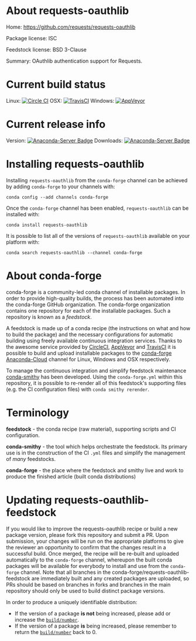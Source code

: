 About requests-oauthlib
=======================

Home: https://github.com/requests/requests-oauthlib

Package license: ISC

Feedstock license: BSD 3-Clause

Summary: OAuthlib authentication support for Requests.



Current build status
====================

Linux: [![Circle CI](https://circleci.com/gh/conda-forge/requests-oauthlib-feedstock.svg?style=shield)](https://circleci.com/gh/conda-forge/requests-oauthlib-feedstock)
OSX: [![TravisCI](https://travis-ci.org/conda-forge/requests-oauthlib-feedstock.svg?branch=master)](https://travis-ci.org/conda-forge/requests-oauthlib-feedstock)
Windows: [![AppVeyor](https://ci.appveyor.com/api/projects/status/github/conda-forge/requests-oauthlib-feedstock?svg=True)](https://ci.appveyor.com/project/conda-forge/requests-oauthlib-feedstock/branch/master)

Current release info
====================
Version: [![Anaconda-Server Badge](https://anaconda.org/conda-forge/requests-oauthlib/badges/version.svg)](https://anaconda.org/conda-forge/requests-oauthlib)
Downloads: [![Anaconda-Server Badge](https://anaconda.org/conda-forge/requests-oauthlib/badges/downloads.svg)](https://anaconda.org/conda-forge/requests-oauthlib)

Installing requests-oauthlib
============================

Installing `requests-oauthlib` from the `conda-forge` channel can be achieved by adding `conda-forge` to your channels with:

```
conda config --add channels conda-forge
```

Once the `conda-forge` channel has been enabled, `requests-oauthlib` can be installed with:

```
conda install requests-oauthlib
```

It is possible to list all of the versions of `requests-oauthlib` available on your platform with:

```
conda search requests-oauthlib --channel conda-forge
```


About conda-forge
=================

conda-forge is a community-led conda channel of installable packages.
In order to provide high-quality builds, the process has been automated into the
conda-forge GitHub organization. The conda-forge organization contains one repository
for each of the installable packages. Such a repository is known as a *feedstock*.

A feedstock is made up of a conda recipe (the instructions on what and how to build
the package) and the necessary configurations for automatic building using freely
available continuous integration services. Thanks to the awesome service provided by
[CircleCI](https://circleci.com/), [AppVeyor](http://www.appveyor.com/)
and [TravisCI](https://travis-ci.org/) it is possible to build and upload installable
packages to the [conda-forge](https://anaconda.org/conda-forge)
[Anaconda-Cloud](http://docs.anaconda.org/) channel for Linux, Windows and OSX respectively.

To manage the continuous integration and simplify feedstock maintenance
[conda-smithy](http://github.com/conda-forge/conda-smithy) has been developed.
Using the ``conda-forge.yml`` within this repository, it is possible to re-render all of
this feedstock's supporting files (e.g. the CI configuration files) with ``conda smithy rerender``.


Terminology
===========

**feedstock** - the conda recipe (raw material), supporting scripts and CI configuration.

**conda-smithy** - the tool which helps orchestrate the feedstock.
                   Its primary use is in the construction of the CI ``.yml`` files
                   and simplify the management of *many* feedstocks.

**conda-forge** - the place where the feedstock and smithy live and work to
                  produce the finished article (built conda distributions)


Updating requests-oauthlib-feedstock
====================================

If you would like to improve the requests-oauthlib recipe or build a new
package version, please fork this repository and submit a PR. Upon submission,
your changes will be run on the appropriate platforms to give the reviewer an
opportunity to confirm that the changes result in a successful build. Once
merged, the recipe will be re-built and uploaded automatically to the
`conda-forge` channel, whereupon the built conda packages will be available for
everybody to install and use from the `conda-forge` channel.
Note that all branches in the conda-forge/requests-oauthlib-feedstock are
immediately built and any created packages are uploaded, so PRs should be based
on branches in forks and branches in the main repository should only be used to
build distinct package versions.

In order to produce a uniquely identifiable distribution:
 * If the version of a package **is not** being increased, please add or increase
   the [``build/number``](http://conda.pydata.org/docs/building/meta-yaml.html#build-number-and-string).
 * If the version of a package **is** being increased, please remember to return
   the [``build/number``](http://conda.pydata.org/docs/building/meta-yaml.html#build-number-and-string)
   back to 0.
